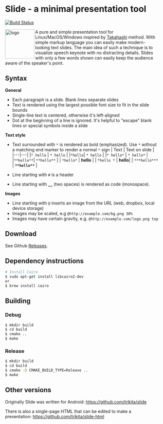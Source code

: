 # Slide - a minimal presentation tool

[![Build Status](https://travis-ci.org/zserge/slide.svg?branch=master)](https://travis-ci.org/zserge/slide)

<div>
<img align="left" src="https://raw.githubusercontent.com/trikita/slide/master/src/main/res/mipmap-xxxhdpi/ic_launcher.png" alt="logo" width="96px" height="96px" />
<p>A pure and simple presentation tool for Linux/MacOS/Windows inspired by <a href="https://en.wikipedia.org/wiki/Takahashi_method">Takahashi</a> method.
With simple markup language you can easily make modern-looking text slides. The main idea of such a technique is to visualize speech keynote with no distracting details. Slides with only a few words shown can easily keep the audience aware of the speaker's point.
</p>
</div>

## Syntax

**General**

- Each paragraph is a slide. Blank lines separate slides
- Text is rendered using the largest possible font size to fit in the slide bounds
- Single-line text is centered, otherwise it's left-aligned
- Dot at the beginning of a line is ignored. It's helpful to "escape" blank lines or special symbols inside a slide

**Text style**

- Text surrounded with `*` is rendered as bold (emphasized). Use `*` without a matching end marker to render a normal `*` sign
| Text | Text on slide |
|---|---|
|`* hello` | `* hello` |
|`*hello`| `* hello` |
|`* hello*` | `* hello*` |
|`**hello**`| `**hello**` |
| `*hello*` | **hello** |
| `*hello *` | **hello**|
| `***hello***` | **`**hello**`** |

- Line starting with `#` is a header
- Line starting with `␣␣` (two spaces) is rendered as code (monospace).

**Images**

- Line starting with `@` inserts an image from the URL (web, dropbox, local device storage)
- Images may be scaled, e.g `@http://example.com/bg.png 30%`
- Images may have certain gravity, e.g. `@http://example.com/logo.png top`

## Download

See Github [Releases](https://github.com/zserge/slide/releases/latest).

## Dependency instructions

```bash
# Install Cairo
$ sudo apt-get install libcairo2-dev
or
$ brew install cairo
```

## Building 

### Debug
```bash
$ mkdir build
$ cd build
$ cmake ..
$ make
```
### Release
```bash
$ mkdir build
$ cd build
$ cmake -D CMAKE_BUILD_TYPE=Release ..
$ make
```

## Other versions

Originally Slide was written for Android: https://github.com/trikita/slide

There is also a single-page HTML that can be edited to make a presentation: https://github.com/trikita/slide-html

